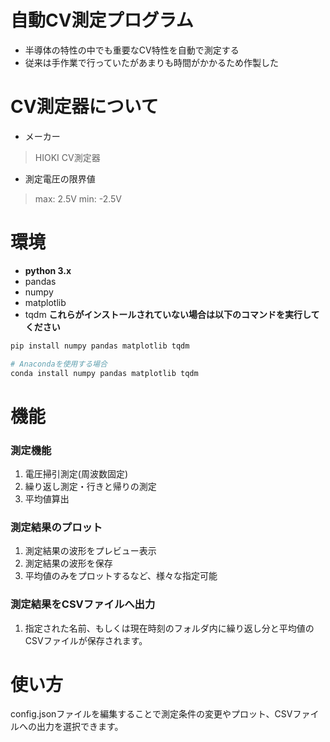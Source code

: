 # 自動CV測定プログラム
- 半導体の特性の中でも重要なCV特性を自動で測定する
- 従来は手作業で行っていたがあまりも時間がかかるため作製した

# CV測定器について
- メーカー
>HIOKI CV測定器

- 測定電圧の限界値
>max: 2.5V
min: -2.5V

# 環境
- **python 3.x**
- pandas
- numpy
- matplotlib
- tqdm
**これらがインストールされていない場合は以下のコマンドを実行してください**
```zsh
pip install numpy pandas matplotlib tqdm

# Anacondaを使用する場合
conda install numpy pandas matplotlib tqdm
```

# 機能
### 測定機能
1. 電圧掃引測定(周波数固定)
2. 繰り返し測定・行きと帰りの測定
3. 平均値算出


### 測定結果のプロット
1. 測定結果の波形をプレビュー表示
2. 測定結果の波形を保存
3. 平均値のみをプロットするなど、様々な指定可能

### 測定結果をCSVファイルへ出力
1. 指定された名前、もしくは現在時刻のフォルダ内に繰り返し分と平均値のCSVファイルが保存されます。

# 使い方
config.jsonファイルを編集することで測定条件の変更やプロット、CSVファイルへの出力を選択できます。